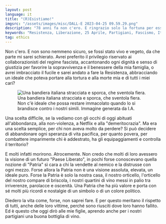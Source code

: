 ```yaml
---
layout: post
language: it
title: "(R)Esistiamo!"
imgsrc: "/assets/images/misc/DALL-E 2023-04-25 09.59.29.png"
description: "78 anni fa non c'ero. E ringrazio solo la fortuna per essere scampato agli orrori, alla distruzione e al dolore di un regime totalitario e di una guerra senza capo né coda."
keywords: "Resistenza, Liberazione, 25 Aprile, Partigiani, Fascismo, Italia, Patria"
tag: ethics
---
```

Non c'ero. E non sono nemmeno sicuro, se fossi stato vivo e vegeto, da che parte mi sarei schierato. Avrei preferito il privilegio riservato ai collaborazionisti del regime fascista, accantonando ogni dignità e senso di giustizia per favorire la sopravvivenza e il benessere della mia famiglia, o avrei imbracciato il fucile e sarei andato a fare la Resistenza, abbracciando un ideale che poteva portare alla tortura e alla morte mia e di tutti i miei cari?

<figure>
<img src="{{ page.imgsrc }}" alt="Una bandiera italiana stracciata e sporca, che sventola fiera."/>
<figcaption>Una bandiera italiana stracciata e sporca, che sventola fiera. Non c'è ideale che possa restare immacolato quando lo si brandisce contro i nostri simili. Immagine generata da I.A.</figcaption>
</figure>

Una scelta difficile, se la vediamo con gli occhi di oggi abituati all'abbondanza, alla non-violenza, a Netflix e alla "demeritocrazia". Ma era una scelta semplice, per chi non aveva molto da perdere? Si può decidere di abbandonare ogni speranza di vita pacifica, per quanto povera, per combattere imparimente chi è addestrato, ha gli equipaggiamenti e controlla il territorio?

E molti infatti morirono. Atrocemente. Non credo che molti di loro avessero la visione di un futuro "Paese Liberato", in pochi forse conoscevano quella nozione di "Patria" sì cara a chi la vendette al nemico e la distrusse con ogni mezzo. Forse allora la Patria non è una visione assoluta, elevata, un ideale puro. Forse la Patria è solo la nostra casa, il nostro orticello, l'orticello del nostro compare di briscola, i nostri quartini di vino messi in palio tra irriverenze, parolacce e oscenità. Una Patria che ha più valore e porta con sé molti più ricordi e nostalgie di un simbolo o di un colore politico.

Diedero la vita come, forse, non saprei fare. E per questo meritano il rispetto di tutti, anche delle loro vittime, perché sono riusciti dove loro hanno fallito. Ed è questo che oggi dirò alle mie figlie, aprendo anche per i nostri partigiani una buona bottiglia di vino.


